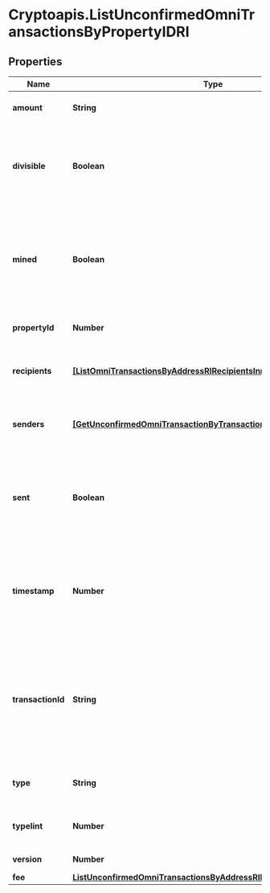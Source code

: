 # Cryptoapis.ListUnconfirmedOmniTransactionsByPropertyIDRI

## Properties

Name | Type | Description | Notes
------------ | ------------- | ------------- | -------------
**amount** | **String** | Defines the amount of the sent tokens. | 
**divisible** | **Boolean** | Defines whether the attribute can be divisible or not, as boolean. E.g., if it is \&quot;true\&quot;, the attribute is divisible. | 
**mined** | **Boolean** | Defines whether the transaction has been mined or not, as boolean. E.g. if set to \&quot;true\&quot;, it means the transaction is mined. | 
**propertyId** | **Number** | Represents the identifier of the tokens to send. | 
**recipients** | [**[ListOmniTransactionsByAddressRIRecipientsInner]**](ListOmniTransactionsByAddressRIRecipientsInner.md) | Represents an object of addresses that receive the transactions. | 
**senders** | [**[GetUnconfirmedOmniTransactionByTransactionIDTxidRISendersInner]**](GetUnconfirmedOmniTransactionByTransactionIDTxidRISendersInner.md) | Represents an object of addresses that provide the funds. | 
**sent** | **Boolean** | Defines whether the transaction has been sent or not, as boolean. E.g. if set to \&quot;true\&quot;, it means the transaction is sent. | 
**timestamp** | **Number** | Defines the exact date/time in Unix Timestamp when this transaction was mined, confirmed or first seen in Mempool, if it is unconfirmed. | 
**transactionId** | **String** | Represents the unique identifier of a transaction, i.e. it could be &#x60;transactionId&#x60; in UTXO-based protocols like Bitcoin, and transaction &#x60;hash&#x60; in Ethereum blockchain. | 
**type** | **String** | Defines the type of the transaction as a string. | 
**typeIint** | **Number** | Defines the type of the transaction as a number. | 
**version** | **Number** | Defines the specific version. | 
**fee** | [**ListUnconfirmedOmniTransactionsByAddressRIFee**](ListUnconfirmedOmniTransactionsByAddressRIFee.md) |  | 


